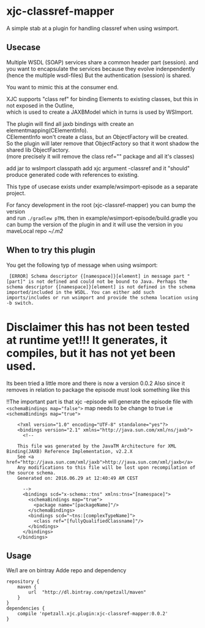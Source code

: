 # xjc-classref-mapper

A simple stab at a plugin for handling classref when using wsimport.

## Usecase

Multiple WSDL (SOAP) services share a common header part (session).
and you want to encapsulate the services because they evolve indenpendently (hence the multiple wsdl-files)
But the authentication (session) is shared.

You want to mimic this at the consumer end.

XJC supports "class ref" for binding Elements to existing classes, but this in not exposed in the Outline,  
which is used to create a JAXBModel which in turns is used by WSImport.

The plugin will find all jaxb bindings with <class ref=""/> create an elementmapping(CElementInfo).  
CElementInfo won't create a class, but an ObjectFactory will be created.  
So the plugin will later remove that ObjectFactory so that it wont shadow the shared lib ObjectFactory.   
(more precisely it will remove the class ref="" package and all it's classes)

add jar to wsImport classpath add xjc argument -classref and it "should" produce generated code with references to existing.

This type of usecase exists under example/wsimport-episode as a separate project.

For fancy development in the root (xjc-classref-mapper) you can bump the version  
and run ```./gradlew pTML``` then in example/wsimport-episode/build.gradle you   
can bump the version of the plugin in and it will use the version in you maveLocal repo *~/.m2*
 
## When to try this plugin

You get the following typ of message when using wsimport:  
```
 [ERROR] Schema descriptor {[namespace]}[element] in message part "[part]" is not defined and could not be bound to Java. Perhaps the schema descriptor {[namespace]}[element] is not defined in the schema imported/included in the WSDL. You can either add such imports/includes or run wsimport and provide the schema location using -b switch.
```

# Disclaimer this has not been tested at runtime yet!!! It generates, it compiles, but it has not yet been used.
Its been tried a little more and there is now a version 0.0.2
Also since it removes in relation to package the episode must look something like this  

!!The important part is that xjc -episode will generate the episode file with ```<schemaBindings map="false">``` map needs to be change to true i.e ```<schemaBindings map="true"> ```
  
```  
    <?xml version="1.0" encoding="UTF-8" standalone="yes"?>
    <bindings version="2.1" xmlns="http://java.sun.com/xml/ns/jaxb">
      <!--
    
    This file was generated by the JavaTM Architecture for XML Binding(JAXB) Reference Implementation, v2.2.X
    See <a href="http://java.sun.com/xml/jaxb">http://java.sun.com/xml/jaxb</a>
    Any modifications to this file will be lost upon recompilation of the source schema.
    Generated on: 2016.06.29 at 12:40:49 AM CEST
    
      -->
      <bindings scd="x-schema::tns" xmlns:tns="[namespace]">
        <schemaBindings map="true">
          <package name="[packageName]"/>
        </schemaBindings>
        <bindings scd="~tns:[complexTypeName]">
          <class ref="[fullyQualifiedClassname]"/>
        </bindings>
      </bindings>
    </bindings>
```  

## Usage

We/I are on bintray
Adde repo and dependency


```
repository {
    maven {
        url  "http://dl.bintray.com/npetzall/maven"
    }
}
dependencies {
    compile 'npetzall.xjc.plugin:xjc-classref-mapper:0.0.2'
}
```


